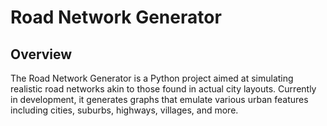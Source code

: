 # Road Network Generator
## Overview
The Road Network Generator is a Python project aimed at simulating realistic road networks akin to those found in actual city layouts. Currently in development, it generates graphs that emulate various urban features including cities, suburbs, highways, villages, and more.
